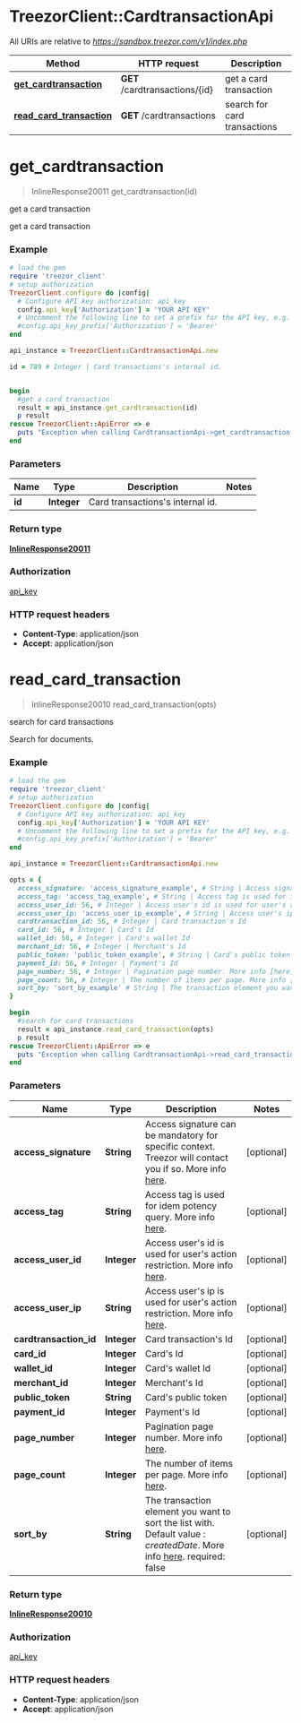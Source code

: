 # TreezorClient::CardtransactionApi

All URIs are relative to *https://sandbox.treezor.com/v1/index.php*

Method | HTTP request | Description
------------- | ------------- | -------------
[**get_cardtransaction**](CardtransactionApi.md#get_cardtransaction) | **GET** /cardtransactions/{id} | get a card transaction
[**read_card_transaction**](CardtransactionApi.md#read_card_transaction) | **GET** /cardtransactions | search for card transactions


# **get_cardtransaction**
> InlineResponse20011 get_cardtransaction(id)

get a card transaction

get a card transaction

### Example
```ruby
# load the gem
require 'treezor_client'
# setup authorization
TreezorClient.configure do |config|
  # Configure API key authorization: api_key
  config.api_key['Authorization'] = 'YOUR API KEY'
  # Uncomment the following line to set a prefix for the API key, e.g. 'Bearer' (defaults to nil)
  #config.api_key_prefix['Authorization'] = 'Bearer'
end

api_instance = TreezorClient::CardtransactionApi.new

id = 789 # Integer | Card transactions's internal id.


begin
  #get a card transaction
  result = api_instance.get_cardtransaction(id)
  p result
rescue TreezorClient::ApiError => e
  puts "Exception when calling CardtransactionApi->get_cardtransaction: #{e}"
end
```

### Parameters

Name | Type | Description  | Notes
------------- | ------------- | ------------- | -------------
 **id** | **Integer**| Card transactions&#39;s internal id. | 

### Return type

[**InlineResponse20011**](InlineResponse20011.md)

### Authorization

[api_key](../README.md#api_key)

### HTTP request headers

 - **Content-Type**: application/json
 - **Accept**: application/json



# **read_card_transaction**
> InlineResponse20010 read_card_transaction(opts)

search for card transactions

Search for documents.

### Example
```ruby
# load the gem
require 'treezor_client'
# setup authorization
TreezorClient.configure do |config|
  # Configure API key authorization: api_key
  config.api_key['Authorization'] = 'YOUR API KEY'
  # Uncomment the following line to set a prefix for the API key, e.g. 'Bearer' (defaults to nil)
  #config.api_key_prefix['Authorization'] = 'Bearer'
end

api_instance = TreezorClient::CardtransactionApi.new

opts = { 
  access_signature: 'access_signature_example', # String | Access signature can be mandatory for specific context. Treezor will contact you if so. More info [here](https://agent.treezor.com/security-authentication). 
  access_tag: 'access_tag_example', # String | Access tag is used for idem potency query. More info [here](https://agent.treezor.com/basics). 
  access_user_id: 56, # Integer | Access user's id is used for user's action restriction. More info [here](https://agent.treezor.com/basics). 
  access_user_ip: 'access_user_ip_example', # String | Access user's ip is used for user's action restriction. More info [here](https://agent.treezor.com/basics). 
  cardtransaction_id: 56, # Integer | Card transaction's Id
  card_id: 56, # Integer | Card's Id
  wallet_id: 56, # Integer | Card's wallet Id
  merchant_id: 56, # Integer | Merchant's Id
  public_token: 'public_token_example', # String | Card's public token
  payment_id: 56, # Integer | Payment's Id
  page_number: 56, # Integer | Pagination page number. More info [here](https://agent.treezor.com/lists). 
  page_count: 56, # Integer | The number of items per page. More info [here](https://agent.treezor.com/lists). 
  sort_by: 'sort_by_example' # String | The transaction element you want to sort the list with. Default value : _createdDate_. More info [here](https://agent.treezor.com/lists). required: false
}

begin
  #search for card transactions
  result = api_instance.read_card_transaction(opts)
  p result
rescue TreezorClient::ApiError => e
  puts "Exception when calling CardtransactionApi->read_card_transaction: #{e}"
end
```

### Parameters

Name | Type | Description  | Notes
------------- | ------------- | ------------- | -------------
 **access_signature** | **String**| Access signature can be mandatory for specific context. Treezor will contact you if so. More info [here](https://agent.treezor.com/security-authentication).  | [optional] 
 **access_tag** | **String**| Access tag is used for idem potency query. More info [here](https://agent.treezor.com/basics).  | [optional] 
 **access_user_id** | **Integer**| Access user&#39;s id is used for user&#39;s action restriction. More info [here](https://agent.treezor.com/basics).  | [optional] 
 **access_user_ip** | **String**| Access user&#39;s ip is used for user&#39;s action restriction. More info [here](https://agent.treezor.com/basics).  | [optional] 
 **cardtransaction_id** | **Integer**| Card transaction&#39;s Id | [optional] 
 **card_id** | **Integer**| Card&#39;s Id | [optional] 
 **wallet_id** | **Integer**| Card&#39;s wallet Id | [optional] 
 **merchant_id** | **Integer**| Merchant&#39;s Id | [optional] 
 **public_token** | **String**| Card&#39;s public token | [optional] 
 **payment_id** | **Integer**| Payment&#39;s Id | [optional] 
 **page_number** | **Integer**| Pagination page number. More info [here](https://agent.treezor.com/lists).  | [optional] 
 **page_count** | **Integer**| The number of items per page. More info [here](https://agent.treezor.com/lists).  | [optional] 
 **sort_by** | **String**| The transaction element you want to sort the list with. Default value : _createdDate_. More info [here](https://agent.treezor.com/lists). required: false | [optional] 

### Return type

[**InlineResponse20010**](InlineResponse20010.md)

### Authorization

[api_key](../README.md#api_key)

### HTTP request headers

 - **Content-Type**: application/json
 - **Accept**: application/json



